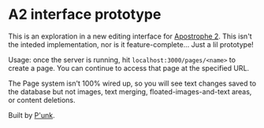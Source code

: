 A2 interface prototype
======================

This is an exploration in a new editing interface for [Apostrophe 2](https://github.com/punkave/apostrophe). This isn't the inteded implementation, nor is it feature-complete... Just a lil prototype!

Usage:
once the server is running, hit `localhost:3000/pages/<name>` to create a page. You can continue to access that page at the specified URL.

The Page system isn't 100% wired up, so you will see text changes saved to the database but not images, text merging, floated-images-and-text areas, or content deletions.

Built by [P'unk](http://punkave.com).